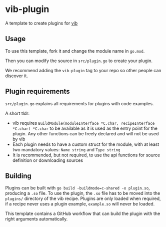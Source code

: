 
# vib-plugin

A template to create plugins for [vib](https://github.com/vanilla-os/vib)

## Usage

To use this template, fork it and change the module name in `go.mod`.

Then you can modify the source in `src/plugin.go` to create your plugin.

We recommend adding the `vib-plugin` tag to your repo so other people can discover it.

## Plugin requirements

`src/plugin.go` explains all requirements for plugins with code examples.

A short tldr:

- vib requires `BuildModule(moduleInterface *C.char, recipeInterface *C.char) *C.char` to be available as it is used as the entry point for the plugin. Any other functions can be freely declared and will not be used by vib
- Each plugin needs to have a custom struct for the module, with at least two mandatory values: `Name string` and `Type string`
- It is recommended, but not required, to use the api functions for source definition or downloading sources

## Building
Plugins can be built with `go build -buildmode=c-shared -o plugin.so`, producing a `.so` file.
To use the plugin, the `.so` file has to be moved into the `plugins/` directory of the vib recipe.
Plugins are only loaded when required, if a recipe never uses a plugin example, `example.so` will never be loaded.

This template contains a GitHub workflow that can build the plugin with the right arguments automatically.
